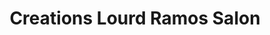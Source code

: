 ---
title: "Creations Lourd Ramos Salon"
url: /quezon-city/creations-lourd-ramos-salon/
shop: hairdresser
---